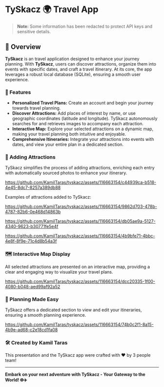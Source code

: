 # TySkacz 🌍 Travel App

> **Note:** Some information has been redacted to protect API keys and sensitive details.

## 🚀 Overview
**TySkacz** is an travel application designed to enhance your journey planning. With **TySkacz**, users can discover attractions, organize them into events with specific dates, and craft a  travel itinerary. At its core, the app leverages a robust local database (SQLite), ensuring a smooth user experience.

### 🌟 Features
- **Personalized Travel Plans:** Create an account and begin your journey towards travel planning.
- **Discover Attractions:** Add places of interest by name, or use geographic coordinates (latitude and longitude). TySkacz autonomously searches for and retrieves images to accompany each attraction.
- **Interactive Map:** Explore your selected attractions on a dynamic map, making your travel planning both intuitive and enjoyable.
- **Comprehensive Itineraries:**  Integrate your attractions into events with dates, and view your entire plan in a dedicated section.

### 📸 Adding Attractions
TySkacz simplifies the process of adding attractions, enriching each entry with automatically sourced photos to enhance your itinerary.

https://github.com/KamilTaras/tyskacz/assets/116663154/c44939ca-b518-4e45-8dc7-8257a389db88

Examples of attractions added to TySkacz:

https://github.com/KamilTaras/tyskacz/assets/116663154/9862d703-478b-4787-82b6-0e468d14863b

https://github.com/KamilTaras/tyskacz/assets/116663154/db05ae9a-5127-4340-9623-b30771fe5e4f

https://github.com/KamilTaras/tyskacz/assets/116663154/4b9bfe71-4bbc-4e8f-8f9e-71c4d8b54a3f

### 🗺️ Interactive Map Display
All selected attractions are presented on an interactive map, providing a clear and engaging way to visualize your travel plans.

https://github.com/KamilTaras/tyskacz/assets/116663154/dcc20335-1f00-4080-b048-aed99af92a52

### 📅 Planning Made Easy
 TySkacz offers a dedicated section to view and edit your itineraries, ensuring a smooth planning experience.

https://github.com/KamilTaras/tyskacz/assets/116663154/74b0c2f1-8a15-4b9e-ad68-c2e18cd1fa08

### 🛠️ Created by Kamil Taras
This presentation and the TySkacz app were crafted with ❤️ by 3 people team! 

---

**Embark on your next adventure with TySkacz - Your Gateway to the World! 🌐✈️**

